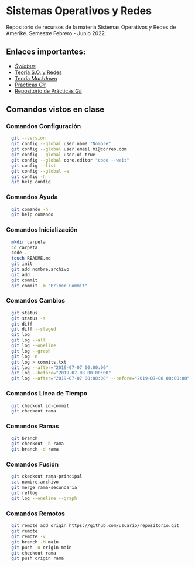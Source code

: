 # Sistemas Operativos y Redes

Repositorio de recursos de la materia Sistemas Operativos y Redes de Amerike. Semestre Febrero - Junio 2022.

## Enlaces importantes:

- [_Syllabus_](Syllabus_SistemasOperativosRedes.pdf)
- [Teoría S.O. y Redes](https://www.figma.com/file/HgxwQiIjpPUmd1YXzhAc4m/Sistemas-Operativos-y-Redes)
- [Teoría _Markdown_](PracticasGit.md)
- [Prácticas _Git_](PracticasGit.md)
- [Repositorio de Prácticas _Git_](https://github.com/jonmircha/amerike-repaso-git)

## Comandos vistos en clase

### Comandos Configuración

```bash
  git --version
  git config --global user.name "Nombre"
  git config --global user.email mi@correo.com
  git config --global user.ui true
  git config --global core.editor "code --wait"
  git config --list
  git config --global -e
  git config -h
  git help config
```

### Comandos Ayuda

```bash
  git comando -h
  git help comando
```

### Comandos Inicialización

```bash
  mkdir carpeta
  cd carpeta
  code .
  touch README.md
  git init
  git add nombre.archivo
  git add .
  git commit
  git commit -m "Primer Commit"
```

### Comandos Cambios

```bash
  git status
  git status -s
  git diff
  git diff --staged
  git log
  git log --all
  git log --oneline
  git log --graph
  git log -n
  git log > commits.txt
  git log --after="2019-07-07 00:00:00"
  git log --before="2019-07-08 00:00:00"
  git log --after="2019-07-07 00:00:00" --before="2019-07-08 00:00:00"
```

### Comandos Línea de Tiempo

```bash
  git checkout id-commit
  git checkout rama
```

### Comandos Ramas

```bash
  git branch
  git checkout -b rama
  git branch -d rama
```

### Comandos Fusión

```bash
  git ckeckout rama-principal
  cat nombre.archivo
  git merge rama-secundaria
  git reflog
  git log --oneline --graph
```

### Comandos Remotos

```bash
  git remote add origin https://github.com/usuario/repositorio.git
  git remote
  git remote -v
  git branch -M main
  git push -u origin main
  git checkout rama
  git push origin rama
```
